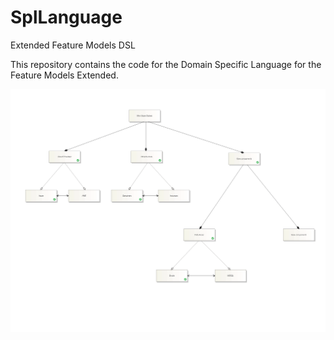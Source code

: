 # SplLanguage

Extended Feature Models DSL 

This repository contains the code for the Domain Specific Language for the Feature Models Extended.

![image.png](/Docs/MiniStoreDotNet02.png)